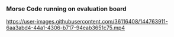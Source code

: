### Morse Code running on evaluation board

https://user-images.githubusercontent.com/36116408/144763911-6aa3abd4-44a1-4306-b717-94eab3651c75.mp4
